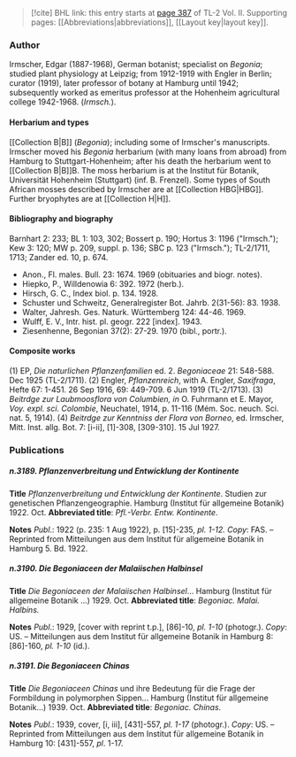 > [!cite] BHL link: this entry starts at [page 387](https://www.biodiversitylibrary.org/item/103253#page/413/mode/1up) of TL-2 Vol. II.
> Supporting pages: [[Abbreviations|abbreviations]], [[Layout key|layout key]].

### Author

Irmscher, Edgar (1887-1968), German botanist; specialist on *Begonia*; studied plant physiology at Leipzig; from 1912-1919 with Engler in Berlin; curator (1919), later professor of botany at Hamburg until 1942; subsequently worked as emeritus professor at the Hohenheim agricultural college 1942-1968. (*Irmsch.*).

#### Herbarium and types

[[Collection B|B]] (*Begonia*); including some of Irmscher's manuscripts. Irmscher moved his *Begonia* herbarium (with many loans from abroad) from Hamburg to Stuttgart-Hohenheim; after his death the herbarium went to [[Collection B|B]]B. The moss herbarium is at the Institut für Botanik, Universität Hohenheim (Stuttgart) (inf. B. Frenzel). Some types of South African mosses described by Irmscher are at [[Collection HBG|HBG]]. Further bryophytes are at [[Collection H|H]].

#### Bibliography and biography

Barnhart 2: 233; BL 1: 103, 302; Bossert p. 190; Hortus 3: 1196 ("Irmsch."); Kew 3: 120; MW p. 209, suppl. p. 136; SBC p. 123 ("Irmsch."); TL-2/1711, 1713; Zander ed. 10, p. 674.
- Anon., Fl. males. Bull. 23: 1674. 1969 (obituaries and biogr. notes).
- Hiepko, P., Willdenowia 6: 392. 1972 (herb.).
- Hirsch, G. C., Index biol. p. 134. 1928.
- Schuster und Schweitz, Generalregister Bot. Jahrb. 2(31-56): 83. 1938.
- Walter, Jahresh. Ges. Naturk. Württemberg 124: 44-46. 1969.
- Wulff, E. V., Intr. hist. pl. geogr. 222 \[index\]. 1943.
- Ziesenhenne, Begonian 37(2): 27-29. 1970 (bibl., portr.).

#### Composite works

(1) EP, *Die naturlichen Pflanzenfamilien* ed. 2. *Begoniaceae* 21: 548-588. Dec 1925 (TL-2/1711).
(2) Engler, *Pflanzenreich*, with A. Engler, *Saxifraga*, Hefte 67: 1-451. 26 Sep 1916, 69: 449-709. 6 Jun 1919 (TL-2/1713).
(3) *Beitrdge zur Laubmoosflora von Columbien, in* O. Fuhrmann et E. Mayor, *Voy. expl. sci. Colombie*, Neuchatel, 1914, p. 11-116 (Mém. Soc. neuch. Sci. nat. 5, 1914).
(4) *Beitrdge zur Kenntniss der Flora von Borneo*, ed. Irmscher, Mitt. Inst. allg. Bot. 7: \[i-ii\], \[1\]-308, \[309-310\]. 15 Jul 1927.

### Publications

##### n.3189. Pflanzenverbreitung und Entwicklung der Kontinente

**Title**
*Pflanzenverbreitung und Entwicklung der Kontinente*. Studien zur genetischen Pflanzengeographie. Hamburg (Institut für allgemeine Botanik) 1922. Oct.
**Abbreviated title**: *Pfl.-Verbr. Entw. Kontinente*.

**Notes**
*Publ*.: 1922 (p. 235: 1 Aug 1922), p. \[15\]-235, *pl. 1-12. Copy*: FAS. – Reprinted from Mitteilungen aus dem Institut für allgemeine Botanik in Hamburg 5. Bd. 1922.

##### n.3190. Die Begoniaceen der Malaiischen Halbinsel

**Title**
*Die Begoniaceen der Malaiischen Halbinsel*... Hamburg (Institut für allgemeine Botanik ...) 1929. Oct.
**Abbreviated title**: *Begoniac. Malai. Halbins.*

**Notes**
*Publ*.: 1929, \[cover with reprint t.p.\], \[86\]-10, *pl. 1-10* (photogr.). *Copy*: US. – Mitteilungen aus dem Institut für allgemeine Botanik in Hamburg 8: \[86\]-160, *pl. 1-10* (id.).

##### n.3191. Die Begoniaceen Chinas

**Title**
*Die Begoniaceen Chinas* und ihre Bedeutung für die Frage der Formbildung in polymorphen Sippen... Hamburg (Institut für allgemeine Botanik...) 1939. Oct.
**Abbreviated title**: *Begoniac. Chinas*.

**Notes**
*Publ*.: 1939, cover, \[i, iii\], \[431\]-557, *pl. 1-17* (photogr.). *Copy*: US. – Reprinted from Mitteilungen aus dem Institut für allgemeine Botanik in Hamburg 10: \[431\]-557, *pl*. 1-17.

